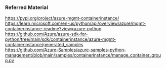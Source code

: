 ### Referred Material
https://pypi.org/project/azure-mgmt-containerinstance/  
https://learn.microsoft.com/en-us/python/api/overview/azure/mgmt-containerinstance-readme?view=azure-python  
https://github.com/Azure/azure-sdk-for-python/tree/main/sdk/containerinstance/azure-mgmt-containerinstance/generated_samples  
https://github.com/Azure-Samples/azure-samples-python-management/blob/main/samples/containerinstance/manage_container_group.py  
